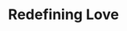---
pid: llg120
title: Redefining Love
location_transcription: Love Park
coordinates: "[-75.16538001232, 39.954316383105]"
zipcode: '19144'
gen_neighborhood: Northwest Philadelphia
neighborhood: Germantown
outside_phl: 
age: '17'
age_range: 13-19
instagram: 
image_file_name: llg_120.jpg
proposal_transcription: |-
  red + blue, defies political boundaries

  rainbow //o, // Love defies gender molds

  black hand holding white hand, Love defies racial boundaries

  Human rights campaign colors, love defies sexual orientation
topic: Brotherly Love,Human Rights,Inclusivity,LGBTQ+,Politics,Social Justice,Women,Love,Race
  Ethnicity
topic_summary: 0, 0, 0, 0, 0, 0, 0, 0, 0
type: Sculpture Statue
keywords_other: gender, gender molds, bipartisan, rainbow, hands, holding hands
credit: 'Allie L., #cityofallinclusivelove'
image_labels: 
twitter: 
facebook: 
permalink: "/monuments/llg120/"
layout: item-page
---